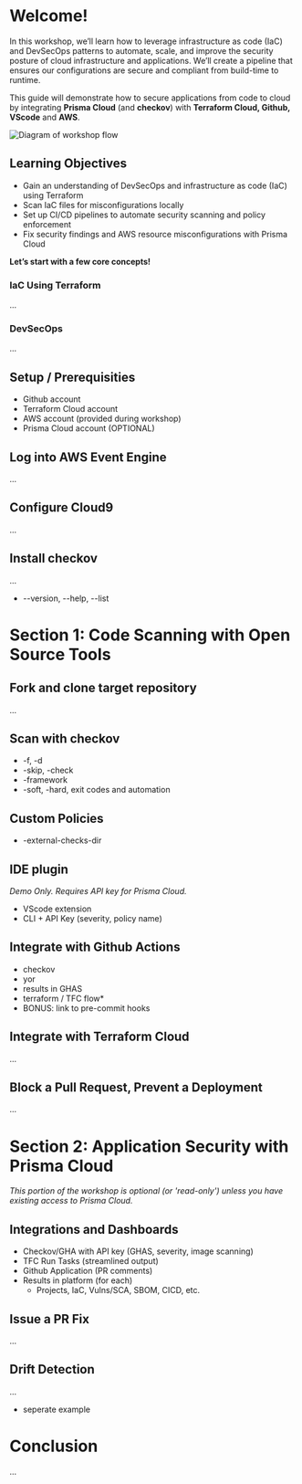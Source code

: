 # Welcome!

In this workshop, we’ll learn how to leverage infrastructure as code (IaC) and DevSecOps patterns to automate, scale, and improve the security posture of cloud infrastructure and applications. We’ll create a pipeline that ensures our configurations are secure and compliant from build-time to runtime.

This guide will demonstrate how to secure applications from code to cloud by integrating **Prisma Cloud** (and **checkov**) with **Terraform Cloud, Github, VScode** and **AWS**. 

![Diagram of workshop flow](images/0_flow_diagram.png "Diagram of workshop flow")

## Learning Objectives
- Gain an understanding of DevSecOps and infrastructure as code (IaC) using Terraform
- Scan IaC files for misconfigurations locally
- Set up CI/CD pipelines to automate security scanning and policy enforcement
- Fix security findings and AWS resource misconfigurations with Prisma Cloud

**Let’s start with a few core concepts!**

### IaC Using Terraform
...
### DevSecOps
...

## Setup / Prerequisities
- Github account
- Terraform Cloud account
- AWS account (provided during workshop)
- Prisma Cloud account (OPTIONAL)

## Log into AWS Event Engine
...

## Configure Cloud9
...

## Install checkov
...
- --version, --help, --list

##
# Section 1: Code Scanning with Open Source Tools

## Fork and clone target repository
...

## Scan with checkov
- -f, -d
- -skip, -check
- -framework
- -soft, -hard, exit codes and automation

## Custom Policies
- -external-checks-dir

## IDE plugin
*Demo Only. Requires API key for Prisma Cloud.*
- VScode extension
- CLI + API Key (severity, policy name)

## Integrate with Github Actions
- checkov
- yor
- results in GHAS
- terraform / TFC flow*
- BONUS: link to pre-commit hooks

## Integrate with Terraform Cloud
...

## Block a Pull Request, Prevent a Deployment
...

##
# Section 2: Application Security with Prisma Cloud
*This portion of the workshop is optional (or 'read-only') unless you have existing access to Prisma Cloud.*

## Integrations and Dashboards
- Checkov/GHA with API key (GHAS, severity, image scanning)
- TFC Run Tasks (streamlined output)
- Github Application (PR comments)
- Results in platform (for each)
    - Projects, IaC, Vulns/SCA, SBOM, CICD, etc.

## Issue a PR Fix
...

## Drift Detection
...
- seperate example

# Conclusion
...













